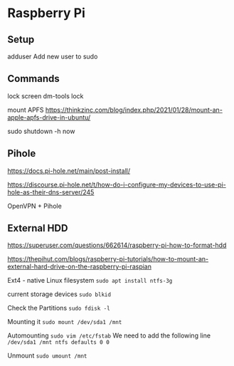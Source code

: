 # Raspberry Pi

## Setup
adduser 
Add new user to sudo

## Commands
lock screen
dm-tools lock

mount APFS
https://thinkzinc.com/blog/index.php/2021/01/28/mount-an-apple-apfs-drive-in-ubuntu/

sudo shutdown -h now

## Pihole
https://docs.pi-hole.net/main/post-install/

https://discourse.pi-hole.net/t/how-do-i-configure-my-devices-to-use-pi-hole-as-their-dns-server/245

OpenVPN + Pihole

## External HDD

https://superuser.com/questions/662614/raspberry-pi-how-to-format-hdd

https://thepihut.com/blogs/raspberry-pi-tutorials/how-to-mount-an-external-hard-drive-on-the-raspberry-pi-raspian

Ext4 - native Linux filesystem
`sudo apt install ntfs-3g`

current storage devices
`sudo blkid`

Check the Partitions
`sudo fdisk -l`

Mounting it
`sudo mount /dev/sda1 /mnt`

Automounting
`sudo vim /etc/fstab`
We need to add the following line
`/dev/sda1 /mnt ntfs defaults 0 0`

Unmount
`sudo umount /mnt`
